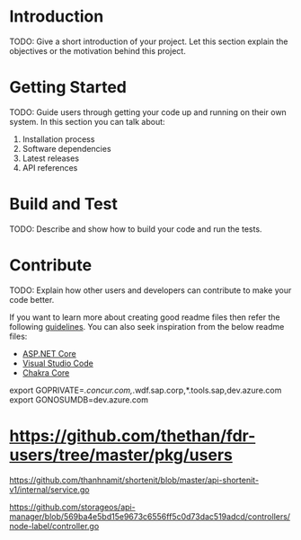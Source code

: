 # Introduction

TODO: Give a short introduction of your project. Let this section explain the objectives or the motivation behind this project.

# Getting Started

TODO: Guide users through getting your code up and running on their own system. In this section you can talk about:

1. Installation process
2. Software dependencies
3. Latest releases
4. API references

# Build and Test

TODO: Describe and show how to build your code and run the tests.

# Contribute

TODO: Explain how other users and developers can contribute to make your code better.

If you want to learn more about creating good readme files then refer the following [guidelines](https://docs.microsoft.com/en-us/azure/devops/repos/git/create-a-readme?view=azure-devops). You can also seek inspiration from the below readme files:

-   [ASP.NET Core](https://github.com/aspnet/Home)
-   [Visual Studio Code](https://github.com/Microsoft/vscode)
-   [Chakra Core](https://github.com/Microsoft/ChakraCore)

export GOPRIVATE=_.concur.com,_.wdf.sap.corp,\*.tools.sap,dev.azure.com
export GONOSUMDB=dev.azure.com



# https://github.com/thethan/fdr-users/tree/master/pkg/users

https://github.com/thanhnamit/shortenit/blob/master/api-shortenit-v1/internal/service.go

https://github.com/storageos/api-manager/blob/569ba4e5bd15e9673c6556ff5c0d73dac519adcd/controllers/node-label/controller.go